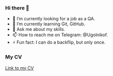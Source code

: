 ### Hi there 👋

- 🔭 I’m currently looking for a job as a QA.
- 🌱 I’m currently learning Git, GitHub.
- 💬 Ask me about my skills.
- 📫 How to reach me on Telegram: @Ugolnikof.
- ⚡ Fun fact: I can do a backflip, but only once.

### My CV

[Link to my CV](https://drive.google.com/file/d/1fOS90bOJycrL4KSB6gvAqxjM85iVIMSZ/view?usp=sharing)
